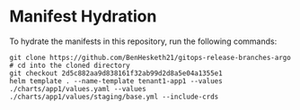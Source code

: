 # Manifest Hydration

To hydrate the manifests in this repository, run the following commands:

```shell
git clone https://github.com/BenHesketh21/gitops-release-branches-argo
# cd into the cloned directory
git checkout 2d5c882aa9d838161f32ab99d2d8a5e04a1355e1
helm template . --name-template tenant1-app1 --values ./charts/app1/values.yaml --values ./charts/app1/values/staging/base.yml --include-crds
```
